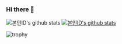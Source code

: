 ### Hi there 👋

<!--
**JoHwanhee/JoHwanhee** is a ✨ _special_ ✨ repository because its `README.md` (this file) appears on your GitHub profile.

Here are some ideas to get you started:

- 🔭 I’m currently working on ...
- 🌱 I’m currently learning ...
- 👯 I’m looking to collaborate on ...
- 🤔 I’m looking for help with ...
- 💬 Ask me about ...
- 📫 How to reach me: ...
- 😄 Pronouns: ...
- ⚡ Fun fact: ...
-->

![본인ID's github stats](https://github-readme-stats.vercel.app/api?username=JoHwanhee&show_icons=true)
[![본인ID's github stats](https://github-readme-stats.vercel.app/api/top-langs/?username=JoHwanhee&show_icons=true&hide_border=true&title_color=004386&icon_color=004386&layout=compact)](https://github.com/JoHwanhee)


![trophy](https://github-profile-trophy.vercel.app/?username=JoHwanhee)
